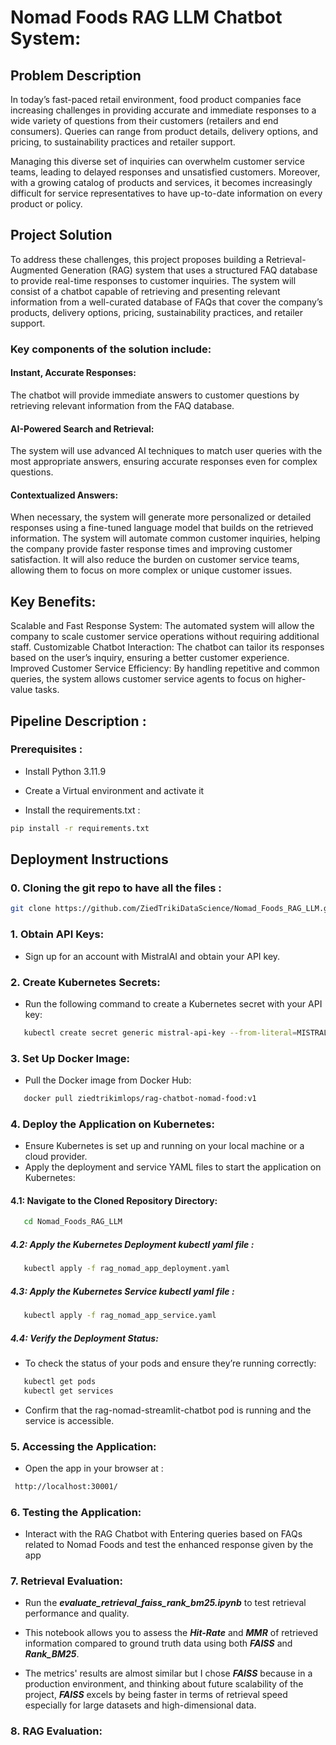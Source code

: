 # Nomad Foods RAG LLM Chatbot System:

## Problem Description
In today’s fast-paced retail environment, food product companies face increasing challenges in providing accurate and immediate responses to a wide variety of questions from their customers (retailers and end consumers). Queries can range from product details, delivery options, and pricing, to sustainability practices and retailer support.

Managing this diverse set of inquiries can overwhelm customer service teams, leading to delayed responses and unsatisfied customers. Moreover, with a growing catalog of products and services, it becomes increasingly difficult for service representatives to have up-to-date information on every product or policy.

## Project Solution
To address these challenges, this project proposes building a Retrieval-Augmented Generation (RAG) system that uses a structured FAQ database to provide real-time responses to customer inquiries. The system will consist of a chatbot capable of retrieving and presenting relevant information from a well-curated database of FAQs that cover the company’s products, delivery options, pricing, sustainability practices, and retailer support.

### Key components of the solution include:

#### Instant, Accurate Responses: 
The chatbot will provide immediate answers to customer questions by retrieving relevant information from the FAQ database.
#### AI-Powered Search and Retrieval: 
The system will use advanced AI techniques to match user queries with the most appropriate answers, ensuring accurate responses even for complex questions.
#### Contextualized Answers: 
When necessary, the system will generate more personalized or detailed responses using a fine-tuned language model that builds on the retrieved information.
The system will automate common customer inquiries, helping the company provide faster response times and improving customer satisfaction. It will also reduce the burden on customer service teams, allowing them to focus on more complex or unique customer issues.

## Key Benefits:
Scalable and Fast Response System: The automated system will allow the company to scale customer service operations without requiring additional staff.
Customizable Chatbot Interaction: The chatbot can tailor its responses based on the user’s inquiry, ensuring a better customer experience.
Improved Customer Service Efficiency: By handling repetitive and common queries, the system allows customer service agents to focus on higher-value tasks.


## Pipeline Description :

### Prerequisites :

* Install Python 3.11.9

* Create a Virtual environment and activate it

* Install the requirements.txt :
```bash
pip install -r requirements.txt
```


## Deployment Instructions

### 0. Cloning the git repo to have all the files :

```bash
git clone https://github.com/ZiedTrikiDataScience/Nomad_Foods_RAG_LLM.git
```

### 1. **Obtain API Keys:**
   - Sign up for an account with MistralAI and obtain your API key.

### 2. **Create Kubernetes Secrets:**
   - Run the following command to create a Kubernetes secret with your API key:

```bash
   kubectl create secret generic mistral-api-key --from-literal=MISTRAL_API_KEY=<your-api-key>
 ```

### 3. **Set Up Docker Image:**  
 - Pull the Docker image from Docker Hub:

```bash
   docker pull ziedtrikimlops/rag-chatbot-nomad-food:v1
```

### 4. **Deploy the Application on Kubernetes:**
- Ensure Kubernetes is set up and running on your local machine or a cloud provider.
- Apply the deployment and service YAML files to start the application on Kubernetes:

#### 4.1: Navigate to the Cloned Repository Directory:
```bash
   cd Nomad_Foods_RAG_LLM
```

#####  4.2: Apply the Kubernetes Deployment kubectl yaml file :
```bash
   kubectl apply -f rag_nomad_app_deployment.yaml
 ```

#####  4.3: Apply the Kubernetes Service kubectl yaml file :
```bash
   kubectl apply -f rag_nomad_app_service.yaml
```

##### 4.4: Verify the Deployment Status:
- To check the status of your pods and ensure they’re running correctly:

```bash
   kubectl get pods
   kubectl get services
 ```

- Confirm that the rag-nomad-streamlit-chatbot pod is running and the service is accessible.

### 5. **Accessing the Application:**
 - Open the app in your browser at :
```bash 
 http://localhost:30001/
```

### 6. **Testing the Application:**
 - Interact with the RAG Chatbot with Entering queries based on FAQs related to Nomad Foods and test the enhanced response given by the app

### 7. **Retrieval Evaluation:**

- Run the ***evaluate_retrieval_faiss_rank_bm25.ipynb*** to test retrieval performance and quality.
 
- This notebook allows you to assess the ***Hit-Rate*** and ***MMR*** of retrieved information compared to ground truth data using both ***FAISS*** and ***Rank_BM25***.

- The metrics' results are almost similar but I chose ***FAISS*** because in a production environment, and thinking about future scalability of the project, ***FAISS*** excels by being faster in terms of retrieval speed especially for large datasets and high-dimensional data.


### 8. **RAG Evaluation:**
